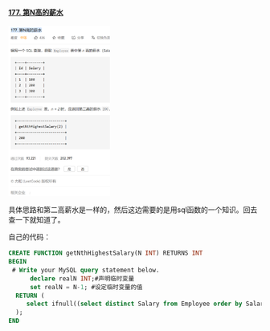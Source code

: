 #### [177. 第N高的薪水](https://leetcode-cn.com/problems/nth-highest-salary/)

<img src="177.第N高薪水.assets/image-20210323152157684.png" alt="image-20210323152157684" style="zoom:33%;" />



具体思路和第二高薪水是一样的，然后这边需要的是用sql函数的一个知识。回去查一下就知道了。

自己的代码：

```sql
CREATE FUNCTION getNthHighestSalary(N INT) RETURNS INT
BEGIN
 # Write your MySQL query statement below.
      declare realN INT;#声明临时变量
      set realN = N-1; #设定临时变量的值
  RETURN (
     select ifnull((select distinct Salary from Employee order by Salary desc limit realN,1) ,null)
  );
END
```

